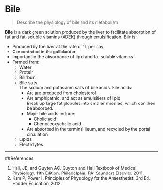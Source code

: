 # Bile
> Describe the physiology of bile and its metabolism

**Bile** is a dark green solution produced by the liver to facilitate absorption of fat and fat-soluble vitamins (ADEK) through emulsification. Bile is:
* Produced by the liver at the rate of 1L per day
* Concentrated in the gallbladder
* Important in the absorbance of lipid and fat-soluble vitamins
* Formed from:
  * Water
  * Protein
  * Bilirbuin
  * Bile salts  
  The sodium and potassium salts of bile acids. Bile acids:
    * Are are produced from cholesterol
    * Are amphipathic, and act as emulsifiers of lipid  
    Break up large fat globules into smaller micelles, which can then be absorbed.
    * Major bile acids include:
      * Cholic acid
      * Chenodeoxycholic acid
    * Are absorbed in the terminal ileum, and recycled by the portal circulation
  * Lipids
  * Electrolytes

---
##References
1. Hall, JE, and Guyton AC. Guyton and Hall Textbook of Medical Physiology. 11th Edition. Philadelphia, PA: Saunders Elsevier. 2011.
2. Kam P, Power I. Principles of Physiology for the Anaesthetist. 3rd Ed. Hodder Education. 2012.
